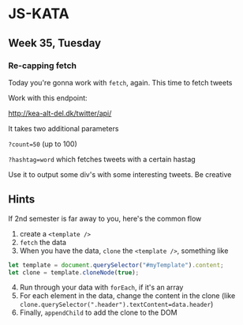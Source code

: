 # JS-KATA

## Week 35, Tuesday

### Re-capping fetch

Today you're gonna work with `fetch`, again. This time to fetch tweets

Work with this endpoint:

http://kea-alt-del.dk/twitter/api/

It takes two additional parameters

`?count=50` (up to 100)

`?hashtag=word` which fetches tweets with a certain hastag

Use it to output some div's with some interesting tweets. Be creative

## Hints

If 2nd semester is far away to you, here's the common flow

1.  create a `<template />`
2.  `fetch` the data
3.  When you have the data, `clone` the `<template />`, something like

```javascript
let template = document.querySelector("#myTemplate").content;
let clone = template.cloneNode(true);
```

4.  Run through your data with `forEach`, if it's an array
5.  For each element in the data, change the content in the clone (like `clone.querySelector(".header").textContent=data.header`)
6.  Finally, `appendChild` to add the clone to the DOM
